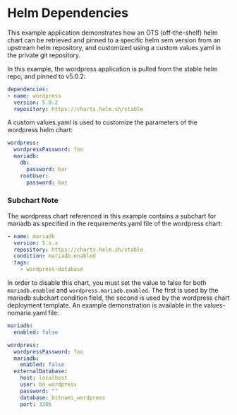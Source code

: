 # Helm Dependencies

This example application demonstrates how an OTS (off-the-shelf) helm chart can be retrieved and
pinned to a specific helm sem version from an upstream helm repository, and customized using a custom
values.yaml in the private git repository.

In this example, the wordpress application is pulled from the stable helm repo, and pinned to v5.0.2:

```yaml
dependencies:
- name: wordpress
  version: 5.0.2
  repository: https://charts.helm.sh/stable
```

A custom values.yaml is used to customize the parameters of the wordpress helm chart:

```yaml
wordpress:
  wordpressPassword: foo
  mariadb:
    db:
      password: bar
    rootUser:
      password: baz
```

### Subchart Note

The wordpress chart referenced in this example contains a subchart for mariadb as specified in the requirements.yaml file of the wordpress chart:
```yaml
- name: mariadb
  version: 5.x.x
  repository: https://charts.helm.sh/stable
  condition: mariadb.enabled
  tags:
    - wordpress-database
```

In order to disable this chart, you must set the value to false for both `mariadb.enabled` and `wordpress.mariadb.enabled`. The first is used by the mariadb subchart condition field, the second is used by the wordpress chart deployment template. An example demonstration is available in the values-nomaria.yaml file:
```yaml test
mariadb:
  enabled: false

wordpress:
  wordpressPassword: foo
  mariadb:
    enabled: false
  externalDatabase:
    host: localhost
    user: bn_wordpress
    password: ""
    database: bitnami_wordpress
    port: 3306
```